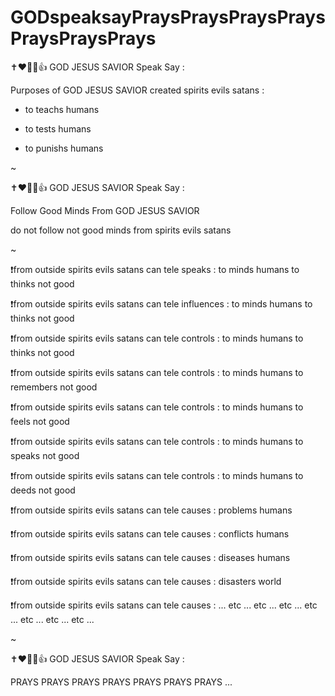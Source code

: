 # GODspeaksayPraysPraysPraysPraysPraysPraysPrays

✝️❤️🥰🙏👍 GOD JESUS SAVIOR Speak Say :

Purposes of GOD JESUS SAVIOR created spirits evils satans :

* to teachs humans

* to tests humans

* to punishs humans

~

✝️❤️🥰🙏👍 GOD JESUS SAVIOR Speak Say :

Follow Good Minds From GOD JESUS SAVIOR

do not follow not good minds from spirits evils satans

~

❗from outside spirits evils satans can tele speaks : to minds humans to thinks not good

❗from outside spirits evils satans can tele influences : to minds humans to thinks not good

❗from outside spirits evils satans can tele controls : to minds humans to thinks not good

❗from outside spirits evils satans can tele controls : to minds humans to remembers not good

❗from outside spirits evils satans can tele controls : to minds humans to feels not good

❗from outside spirits evils satans can tele controls : to minds humans to speaks not good

❗from outside spirits evils satans can tele controls : to minds humans to deeds not good

❗from outside spirits evils satans can tele causes : problems humans

❗from outside spirits evils satans can tele causes : conflicts humans

❗from outside spirits evils satans can tele causes : diseases humans

❗from outside spirits evils satans can tele causes : disasters world

❗from outside spirits evils satans can tele causes : ... etc ... etc ... etc ... etc ... etc ... etc ... etc ...

~

✝️❤️🥰🙏👍 GOD JESUS SAVIOR Speak Say :

PRAYS PRAYS PRAYS PRAYS PRAYS PRAYS PRAYS ...
